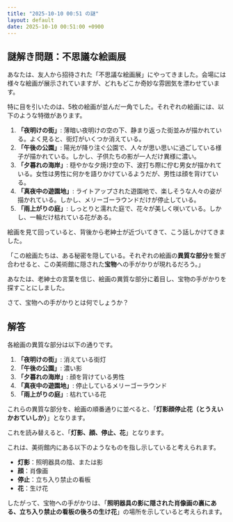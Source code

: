 ```yaml
---
title: "2025-10-10 00:51 の謎"
layout: default
date: 2025-10-10 00:51:00 +0900
---
```

## 謎解き問題：不思議な絵画展

あなたは、友人から招待された「不思議な絵画展」にやってきました。会場には様々な絵画が展示されていますが、どれもどこか奇妙な雰囲気を漂わせています。

特に目を引いたのは、5枚の絵画が並んだ一角でした。それぞれの絵画には、以下のような特徴があります。

1.  **「夜明けの街」**: 薄暗い夜明けの空の下、静まり返った街並みが描かれている。よく見ると、街灯がいくつか消えている。
2.  **「午後の公園」**: 陽光が降り注ぐ公園で、人々が思い思いに過ごしている様子が描かれている。しかし、子供たちの影が一人だけ異様に濃い。
3.  **「夕暮れの海岸」**: 穏やかな夕焼け空の下、波打ち際に佇む男女が描かれている。女性は男性に何かを語りかけているようだが、男性は顔を背けている。
4.  **「真夜中の遊園地」**: ライトアップされた遊園地で、楽しそうな人々の姿が描かれている。しかし、メリーゴーラウンドだけが停止している。
5.  **「雨上がりの庭」**: しっとりと濡れた庭で、花々が美しく咲いている。しかし、一輪だけ枯れている花がある。

絵画を見て回っていると、背後から老紳士が近づいてきて、こう話しかけてきました。

「この絵画たちは、ある秘密を隠している。それぞれの絵画の**異質な部分**を繋ぎ合わせると、この美術館に隠された**宝物**への手がかりが現れるだろう。」

あなたは、老紳士の言葉を信じ、絵画の異質な部分に着目し、宝物の手がかりを探すことにしました。

さて、宝物への手がかりとは何でしょうか？

## 解答

各絵画の異質な部分は以下の通りです。

1.  **「夜明けの街」**: 消えている街灯
2.  **「午後の公園」**: 濃い影
3.  **「夕暮れの海岸」**: 顔を背けている男性
4.  **「真夜中の遊園地」**: 停止しているメリーゴーラウンド
5.  **「雨上がりの庭」**: 枯れている花

これらの異質な部分を、絵画の順番通りに並べると、「**灯影顔停止花（とうえいかおていしか）**」となります。

これを読み替えると、「**灯影、顔、停止、花**」となります。

これは、美術館内にある以下のようなものを指し示していると考えられます。

*   **灯影**：照明器具の陰、または影
*   **顔**：肖像画
*   **停止**：立ち入り禁止の看板
*   **花**：生け花

したがって、宝物への手がかりは、「**照明器具の影に隠された肖像画の裏にある、立ち入り禁止の看板の後ろの生け花**」の場所を示していると考えられます。
